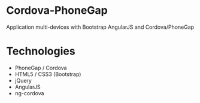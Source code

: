 # Cordova-PhoneGap
Application multi-devices with Bootstrap AngularJS and Cordova/PhoneGap

# Technologies
- PhoneGap / Cordova
- HTML5 / CSS3 (Bootstrap)
- jQuery
- AngularJS
- ng-cordova
